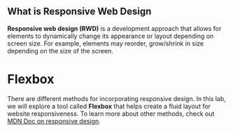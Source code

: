 ## What is Responsive Web Design

**Responsive web design (RWD)** is a development approach that allows for elements to dynamically change its appearance or layout depending on screen size. For example, elements may reorder, grow/shrink in size depending on the size of the screen.

# Flexbox
There are different methods for incorporating responsive design. In this lab, we will explore a tool called **Flexbox** that helps create a fluid layout for website responsiveness. To learn more about other methods, check out [MDN Doc on responsive design](https://developer.mozilla.org/en-US/docs/Learn/CSS/CSS_layout/Responsive_Design).